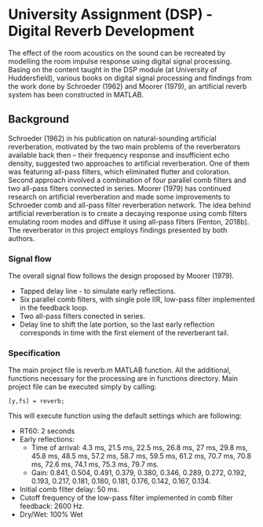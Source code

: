 # University Assignment (DSP) - Digital Reverb Development

The effect of the room acoustics on the sound can be recreated by modelling the room impulse response using digital signal processing. Basing on the content taught in the DSP module (at University of Huddersfield), various books on digital signal processing and findings from the work done by Schroeder (1962) and Moorer (1979), an artificial reverb system has been constructed in MATLAB.

## Background

Schroeder (1962) in his publication on natural-sounding artificial reverberation, motivated by the two main problems of the reverberators available back then – their frequency response and insufficient echo density, suggested two approaches to artificial reverberation. One of them was featuring all-pass filters, which eliminated flutter and coloration.  Second approach involved a combination of four parallel comb filters and two all-pass filters connected in series. Moorer (1979) has continued research on artificial reverberation and made some  improvements to Schroeder comb and all-pass filter reverberation network. The idea behind artificial reverberation is to create a decaying response using comb filters emulating room modes and diffuse it using all-pass filters (Fenton, 2018b). The reverberator in this project employs findings presented by both authors.

### Signal flow

The overall signal flow follows the design proposed by Moorer (1979).

* Tapped delay line - to simulate early reflections.
* Six parallel comb filters, with single pole IIR, low-pass filter implemented in the feedback loop.
* Two all-pass filters conected in series.
* Delay line to shift the late portion, so the last early reflection corresponds in time with the first element of the reverberant tail.

### Specification

The main project file is reverb.m MATLAB function. All the additional, functions necessary for the processing are in functions directory. Main project file can be executed simply by calling:

```
[y,fs] = reverb;
```

This will execute function using the default settings which are following:
*	RT60: 2 seconds
*	Early reflections: 
	* Time of arrival: 4.3 ms, 21.5 ms, 22.5 ms, 26.8 ms, 27 ms, 29.8 ms, 45.8 ms, 48.5 ms, 57.2 ms, 58.7 ms, 59.5 ms, 61.2 ms, 70.7 ms, 70.8 ms, 72.6 ms, 74.1 ms, 75.3 ms, 79.7 ms.
	* Gain: 0.841, 0.504, 0.491, 0.379, 0.380, 0.346, 0.289, 0.272, 0.192, 0.193, 0.217, 0.181, 0.180, 0.181, 0.176, 0.142, 0.167, 0.134.
*	Initial comb filter delay: 50 ms.
*	Cutoff frequency of the low-pass filter implemented in comb filter feedback: 2600 Hz.
*	Dry/Wet: 100% Wet

